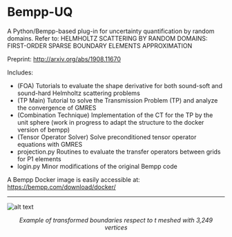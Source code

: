 # Bempp-UQ
A Python/Bempp-based plug-in for uncertainty quantification by random domains. 
Refer to: HELMHOLTZ SCATTERING BY RANDOM DOMAINS: FIRST-ORDER SPARSE BOUNDARY ELEMENTS APPROXIMATION

Preprint: http://arxiv.org/abs/1908.11670 

Includes:
- (FOA) Tutorials to evaluate the shape derivative for both sound-soft and sound-hard Helmholtz scattering problems
- (TP Main) Tutorial to solve the Transmission Problem (TP) and analyze the convergence of GMRES
- (Combination Technique) Implementation of the CT for the TP by the unit sphere (work in progress to adapt the structure to the docker version of bempp)
- (Tensor Operator Solver) Solve preconditioned tensor operator equations with GMRES
- projection.py Routines to evaluate the transfer operators between grids for P1 elements
- login.py Minor modifications of the original Bempp code

A Bempp Docker image is easily accessible at: https://bempp.com/download/docker/

---
![alt text](https://i.ibb.co/YQ9Bqpt/transformation.png)*<p align="center">Example of transformed boundaries respect to t meshed with 3,249 vertices</p>*

